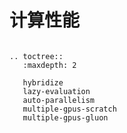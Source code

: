 # 计算性能


```eval_rst

.. toctree::
   :maxdepth: 2

   hybridize
   lazy-evaluation
   auto-parallelism
   multiple-gpus-scratch
   multiple-gpus-gluon
```

